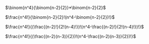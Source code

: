 $\binom{n^4}{\binom{n-2}{2}}*\binom{n-2}{2}$

$\frac{n^4!}{\binom{n-2}{2}!(n^4-\binom{n-2}{2})!}$

$\frac{n^4!}{(\frac{(n-2)!}{2!(n-4)!})!(n^4-\frac{(n-2)!}{2!(n-4)!})!}$

$\frac{n^4!}{(\frac{(n-2)(n-3)}{2})!(n^4-\frac{(n-2)(n-3)}{2})!}$
